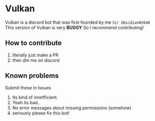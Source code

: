 # Vulkan

Vulkan is a discord bot that was first founded by me `Sir Obsidian#2640`\
This version of Vulkan is very **BUGGY** So I recommend contributing!

## How to contribute
1) literally just make a PR
2) then dm me on discord

## Known problems
Submit these in Issues

1) Its kind of innefficient.
2) Yeah its bad..
3) No error messages about missing permissions (somehow)
4) seriously please fix this bot!

